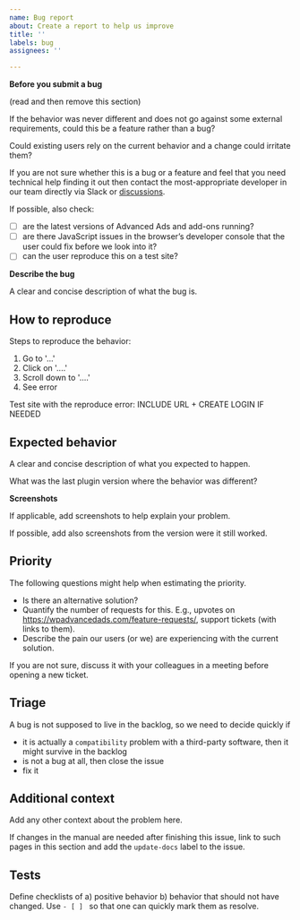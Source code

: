 ```yaml
---
name: Bug report
about: Create a report to help us improve
title: ''
labels: bug
assignees: ''

---
```


**Before you submit a bug**

(read and then remove this section)

If the behavior was never different and does not go against some external requirements, could this be a feature rather than a bug?

Could existing users rely on the current behavior and a change could irritate them?

If you are not sure whether this is a bug or a feature and feel that you need technical help finding it out then contact the most-appropriate developer in our team directly via Slack or [discussions](https://github.com/webgilde/advanced-ads/discussions).

If possible, also check:

- [ ] are the latest versions of Advanced Ads and add-ons running?
- [ ] are there JavaScript issues in the browser’s developer console that the user could fix before we look into it?
- [ ] can the user reproduce this on a test site?

**Describe the bug**

A clear and concise description of what the bug is.

How to reproduce
---

Steps to reproduce the behavior:

1. Go to '...'
2. Click on '....'
3. Scroll down to '....'
4. See error

Test site with the reproduce error: INCLUDE URL + CREATE LOGIN IF NEEDED

Expected behavior
---

A clear and concise description of what you expected to happen.

What was the last plugin version where the behavior was different?

**Screenshots**

If applicable, add screenshots to help explain your problem.

If possible, add also screenshots from the version were it still worked.

Priority
---

The following questions might help when estimating the priority.

- Is there an alternative solution?
- Quantify the number of requests for this. E.g., upvotes on https://wpadvancedads.com/feature-requests/, support tickets (with links to them).
- Describe the pain our users (or we) are experiencing with the current solution.

If you are not sure, discuss it with your colleagues in a meeting before opening a new ticket.

Triage
---

A bug is not supposed to live in the backlog, so we need to decide quickly if

- it is actually a `compatibility` problem with a third-party software, then it might survive in the backlog
- is not a bug at all, then close the issue
- fix it

Additional context
---

Add any other context about the problem here.

If changes in the manual are needed after finishing this issue, link to such pages in this section and add the `update-docs` label to the issue.

Tests
---

Define checklists of a) positive behavior b) behavior that should not have changed.
Use `- [ ] ` so that one can quickly mark them as resolve.
